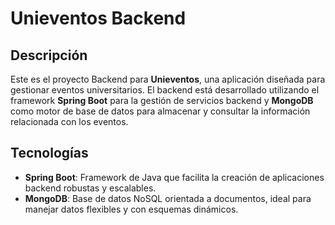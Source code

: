 # Unieventos Backend

## Descripción

Este es el proyecto Backend para **Unieventos**, una aplicación diseñada para gestionar eventos universitarios. El backend está desarrollado utilizando el framework **Spring Boot** para la gestión de servicios backend y **MongoDB** como motor de base de datos para almacenar y consultar la información relacionada con los eventos.

## Tecnologías

- **Spring Boot**: Framework de Java que facilita la creación de aplicaciones backend robustas y escalables.
- **MongoDB**: Base de datos NoSQL orientada a documentos, ideal para manejar datos flexibles y con esquemas dinámicos.